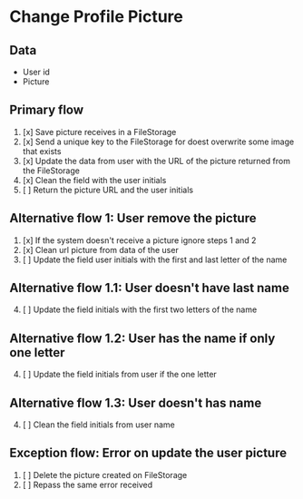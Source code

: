 # Change Profile Picture

## Data
* User id
* Picture

## Primary flow
1. [x] Save picture receives in a FileStorage
2. [x] Send a unique key to the FileStorage for doest overwrite some image that exists
3. [x] Update the data from user with the URL of the picture returned from the FileStorage
4. [x] Clean the field with the user initials
5. [ ] Return the picture URL and the user initials

## Alternative flow 1: User remove the picture
1. [x] If the system doesn't receive a picture ignore steps 1 and 2
3. [x] Clean url picture from data of the user
4. [ ] Update the field user initials with the first and last letter of the name

## Alternative flow 1.1: User doesn't have last name
4. [ ] Update the field initials with the first two letters of the name

## Alternative flow 1.2: User has the name if only one letter
4. [ ] Update the field initials from user if the one letter

## Alternative flow 1.3: User doesn't has name
4. [ ] Clean the field initials from user name

## Exception flow: Error on update the user picture
1. [ ] Delete the picture created on FileStorage
2. [ ] Repass the same error received
